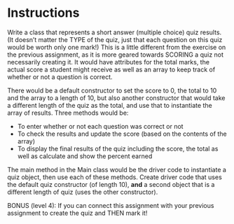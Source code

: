 # Instructions  
Write a class that represents a short answer (multiple choice) quiz results. (It doesn’t matter the TYPE of the quiz, just that each question on this quiz would be worth only one mark!) This is a little different from the exercise on the previous assignment, as it is more geared towards SCORING a quiz not necessarily creating it. It would have attributes for the total marks, the actual score a student might receive as well as an array to keep track of whether or not a question is correct. 

There would be a default constructor to set the score to 0, the total to 10 and the array to a length of 10, but also another constructor that would take a different length of the quiz as the total, and use that to instantiate the array of results. Three methods would be:

- To enter whether or not each question was correct or not
- To check the results and update the score (based on the contents of the array)
- To display the final results of the quiz including the score, the total as well as calculate and show the percent earned

The main method in the Main class would be the driver code to instantiate a quiz object, then use each of these methods. Create driver code that uses the default quiz constructor (of length 10), **and** a second object that is a different length of quiz (uses the other constructor).

BONUS (level 4): If you can connect this assignment with your previous assignment to create the quiz and THEN mark it!
  